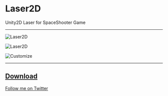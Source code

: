Laser2D 
===================
Unity2D Laser for SpaceShooter Game

----------
![Laser2D](http://i.imgur.com/a0jcIHQ.jpg)

![Laser2D](http://i.imgur.com/G7TA5Fn.jpg)

![Customize](http://i.imgur.com/Tun8aof.jpg)

----------
[Download](https://github.com/shohan4556/Laser2D/releases)
----------

[Follow me on Twitter](https://twitter.com/shohan4556)
